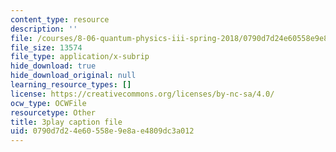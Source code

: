```yaml
---
content_type: resource
description: ''
file: /courses/8-06-quantum-physics-iii-spring-2018/0790d7d24e60558e9e8ae4809dc3a012_WlZf4aOkNMQ.vtt
file_size: 13574
file_type: application/x-subrip
hide_download: true
hide_download_original: null
learning_resource_types: []
license: https://creativecommons.org/licenses/by-nc-sa/4.0/
ocw_type: OCWFile
resourcetype: Other
title: 3play caption file
uid: 0790d7d2-4e60-558e-9e8a-e4809dc3a012
---
```

